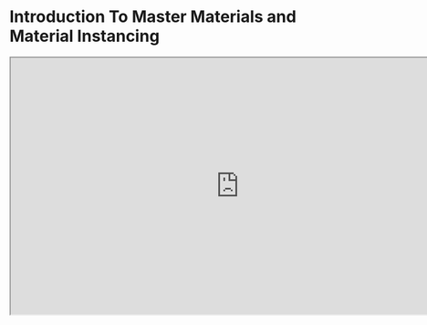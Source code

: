 # Introduction To Master Materials and Material Instancing

<p><iframe title="YouTube video player" src="https://www.youtube.com/embed/4edGrnqtfW4?si=P0-UXI3URPLAXdqt" width="800" height="450" allowfullscreen="allowfullscreen" allow="accelerometer; autoplay; clipboard-write; encrypted-media; gyroscope; picture-in-picture"></iframe></p>